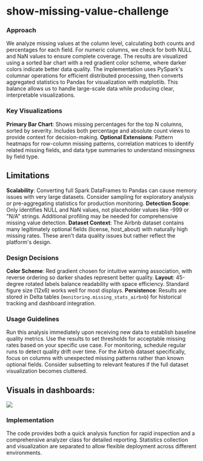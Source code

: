 # show-missing-value-challenge

### Approach

We analyze missing values at the column level, calculating both counts and percentages for each field. For numeric columns, we check for both NULL and NaN values to ensure complete coverage. The results are visualized using a sorted bar chart with a red gradient color scheme, where darker colors indicate better data quality.
The implementation uses PySpark's columnar operations for efficient distributed processing, then converts aggregated statistics to Pandas for visualization with matplotlib. This balance allows us to handle large-scale data while producing clear, interpretable visualizations.

### Key Visualizations

**Primary Bar Chart**: Shows missing percentages for the top N columns, sorted by severity. Includes both percentage and absolute count views to provide context for decision-making.
**Optional Extensions**: Pattern heatmaps for row-column missing patterns, correlation matrices to identify related missing fields, and data type summaries to understand missingness by field type.

## Limitations

**Scalability**: Converting full Spark DataFrames to Pandas can cause memory issues with very large datasets. Consider sampling for exploratory analysis or pre-aggregating statistics for production monitoring.
**Detection Scope**: Only identifies NULL and NaN values, not placeholder values like -999 or "N/A" strings. Additional profiling may be needed for comprehensive missing value detection.
**Dataset Context**: The Airbnb dataset contains many legitimately optional fields (license, host_about) with naturally high missing rates. These aren't data quality issues but rather reflect the platform's design.

### Design Decisions

**Color Scheme**: Red gradient chosen for intuitive warning association, with reverse ordering so darker shades represent better quality.
**Layout**: 45-degree rotated labels balance readability with space efficiency. Standard figure size (12x6) works well for most displays.
**Persistence**: Results are stored in Delta tables (`monitoring.missing_stats_airbnb`) for historical tracking and dashboard integration.

### Usage Guidelines
Run this analysis immediately upon receiving new data to establish baseline quality metrics. Use the results to set thresholds for acceptable missing rates based on your specific use case. For monitoring, schedule regular runs to detect quality drift over time.
For the Airbnb dataset specifically, focus on columns with unexpected missing patterns rather than known optional fields. Consider subsetting to relevant features if the full dataset visualization becomes cluttered.


## Visuals in dashboards:
![](https://github.com/user-attachments/assets/cace4f63-6aa6-4dbb-9f9b-431fd06cf8e2)


### Implementation
The code provides both a quick analysis function for rapid inspection and a comprehensive analyzer class for detailed reporting. Statistics collection and visualization are separated to allow flexible deployment across different environments.

